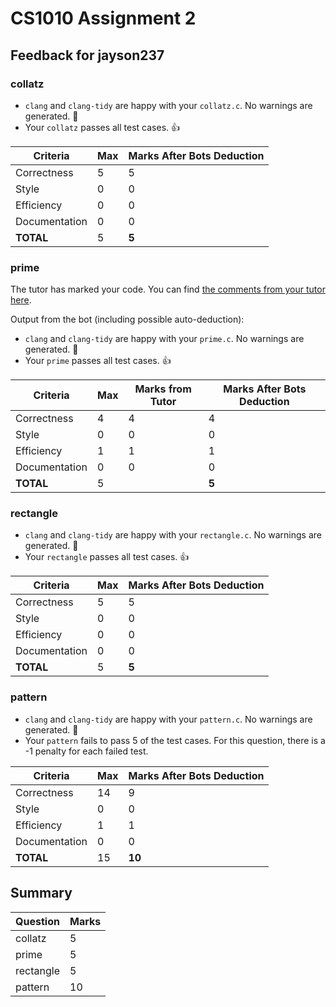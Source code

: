# CS1010 Assignment 2
## Feedback for jayson237
### collatz
- `clang` and `clang-tidy` are happy with your `collatz.c`. No warnings are generated. :confetti_ball:
- Your `collatz` passes all test cases. :thumbsup:

| Criteria | Max | Marks After Bots Deduction |
| ---------|-----|----------------------------|
| Correctness | 5 | 5 |
| Style | 0 | 0 |
| Efficiency | 0 | 0 |
| Documentation | 0 | 0 |
| **TOTAL** | 5 | **5** |
### prime
The tutor has marked your code. You can find [the comments from your tutor here](https://www.github.com/nus-cs1010-2223-s1/as02-jayson237/commit/794ea1633aadadeda5e7dede84d5496441773d64).

Output from the bot (including possible auto-deduction):

- `clang` and `clang-tidy` are happy with your `prime.c`. No warnings are generated. :confetti_ball:
- Your `prime` passes all test cases. :thumbsup:

| Criteria | Max | Marks from Tutor | Marks After Bots Deduction |
| ----------|-----|-----------|---|
| Correctness | 4 | 4 | 4 |
| Style | 0 | 0 | 0 |
| Efficiency | 1 | 1 | 1 |
| Documentation | 0 | 0 | 0 |
| **TOTAL** | 5 | | **5** |
### rectangle
- `clang` and `clang-tidy` are happy with your `rectangle.c`. No warnings are generated. :confetti_ball:
- Your `rectangle` passes all test cases. :thumbsup:

| Criteria | Max | Marks After Bots Deduction |
| ---------|-----|----------------------------|
| Correctness | 5 | 5 |
| Style | 0 | 0 |
| Efficiency | 0 | 0 |
| Documentation | 0 | 0 |
| **TOTAL** | 5 | **5** |
### pattern
- `clang` and `clang-tidy` are happy with your `pattern.c`. No warnings are generated. :confetti_ball:
- Your `pattern` fails to pass 5 of the test cases. For this question, there is a -1 penalty for each failed test.

| Criteria | Max | Marks After Bots Deduction |
| ---------|-----|----------------------------|
| Correctness | 14 | 9 |
| Style | 0 | 0 |
| Efficiency | 1 | 1 |
| Documentation | 0 | 0 |
| **TOTAL** | 15 | **10** |
## Summary
| Question | Marks |
|----------|-------|
| collatz | 5 |
| prime | 5 |
| rectangle | 5 |
| pattern | 10 |
